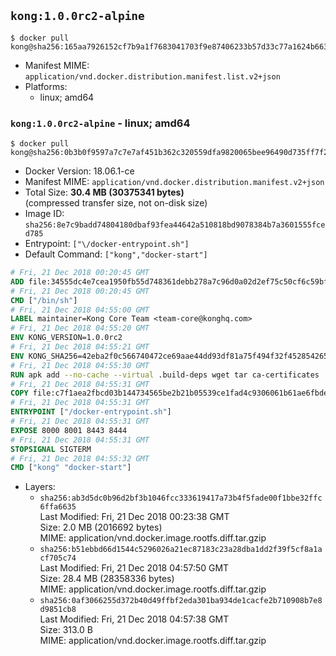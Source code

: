 ## `kong:1.0.0rc2-alpine`

```console
$ docker pull kong@sha256:165aa7926152cf7b9a1f7683041703f9e87406233b57d33c77a1624b663a658e
```

-	Manifest MIME: `application/vnd.docker.distribution.manifest.list.v2+json`
-	Platforms:
	-	linux; amd64

### `kong:1.0.0rc2-alpine` - linux; amd64

```console
$ docker pull kong@sha256:0b3b0f9597a7c7e7af451b362c320559dfa9820065bee96490d735ff7f2f27f3
```

-	Docker Version: 18.06.1-ce
-	Manifest MIME: `application/vnd.docker.distribution.manifest.v2+json`
-	Total Size: **30.4 MB (30375341 bytes)**  
	(compressed transfer size, not on-disk size)
-	Image ID: `sha256:8e7c9badd74804180dbaf93fea44642a510818bd9078384b7a3601555fced785`
-	Entrypoint: `["\/docker-entrypoint.sh"]`
-	Default Command: `["kong","docker-start"]`

```dockerfile
# Fri, 21 Dec 2018 00:20:45 GMT
ADD file:34555dc4e7cea1950fb55d748361debb278a7c96d0a02d2ef75c50cf6c59bfe7 in / 
# Fri, 21 Dec 2018 00:20:45 GMT
CMD ["/bin/sh"]
# Fri, 21 Dec 2018 04:55:00 GMT
LABEL maintainer=Kong Core Team <team-core@konghq.com>
# Fri, 21 Dec 2018 04:55:20 GMT
ENV KONG_VERSION=1.0.0rc2
# Fri, 21 Dec 2018 04:55:21 GMT
ENV KONG_SHA256=42eba2f0c566740472ce69aae44dd93df81a75f494f32f45285426545ba1e914
# Fri, 21 Dec 2018 04:55:30 GMT
RUN apk add --no-cache --virtual .build-deps wget tar ca-certificates 	&& apk add --no-cache libgcc openssl pcre perl tzdata curl 	&& wget -O kong.tar.gz "https://bintray.com/kong/kong-community-edition-alpine-tar/download_file?file_path=kong-community-edition-$KONG_VERSION.apk.tar.gz" 	&& echo "$KONG_SHA256 *kong.tar.gz" | sha256sum -c - 	&& tar -xzf kong.tar.gz -C /tmp 	&& rm -f kong.tar.gz 	&& cp -R /tmp/usr / 	&& rm -rf /tmp/usr 	&& cp -R /tmp/etc / 	&& rm -rf /tmp/etc 	&& apk del .build-deps
# Fri, 21 Dec 2018 04:55:31 GMT
COPY file:c7f1aea2fbcd03b144734565be2b21b05539ce1fad4c9306061b61ae6fbde4f0 in /docker-entrypoint.sh 
# Fri, 21 Dec 2018 04:55:31 GMT
ENTRYPOINT ["/docker-entrypoint.sh"]
# Fri, 21 Dec 2018 04:55:31 GMT
EXPOSE 8000 8001 8443 8444
# Fri, 21 Dec 2018 04:55:31 GMT
STOPSIGNAL SIGTERM
# Fri, 21 Dec 2018 04:55:32 GMT
CMD ["kong" "docker-start"]
```

-	Layers:
	-	`sha256:ab3d5dc0b96d2bf3b1046fcc333619417a73b4f5fade00f1bbe32ffc6ffa6635`  
		Last Modified: Fri, 21 Dec 2018 00:23:38 GMT  
		Size: 2.0 MB (2016692 bytes)  
		MIME: application/vnd.docker.image.rootfs.diff.tar.gzip
	-	`sha256:b51ebbd66d1544c5296026a21ec87183c23a28dba1dd2f39f5cf8a1acf705c74`  
		Last Modified: Fri, 21 Dec 2018 04:57:50 GMT  
		Size: 28.4 MB (28358336 bytes)  
		MIME: application/vnd.docker.image.rootfs.diff.tar.gzip
	-	`sha256:0af3066255d372b40d49ffbf2eda301ba934de1cacfe2b710908b7e8d9851cb8`  
		Last Modified: Fri, 21 Dec 2018 04:57:38 GMT  
		Size: 313.0 B  
		MIME: application/vnd.docker.image.rootfs.diff.tar.gzip
